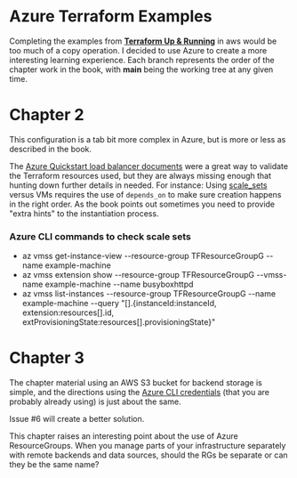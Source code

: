 # Azure Terraform Examples
Completing the examples from [__Terraform Up &amp; Running__](https://www.terraformupandrunning.com/) in aws would be too much of a copy operation. I decided to use Azure to create a more interesting learning experience. Each branch represents the order of the chapter work in the book, with **main** being the working tree at any given time. 

# Chapter 2

This configuration is a tab bit more complex in Azure, but is more or less as described in the book. 

The [Azure Quickstart load balancer documents](https://learn.microsoft.com/en-us/azure/load-balancer/quickstart-load-balancer-standard-public-terraform) were a great way to validate the Terraform resources used, but they are always missing enough that hunting down further details in needed. For instance: Using [scale_sets](https://registry.terraform.io/providers/hashicorp/azurerm/latest/docs/resources/linux_virtual_machine_scale_set) versus VMs requires the use of ```depends_on``` to make sure creation happens in the right order. As the book points out sometimes you need to provide "extra hints" to the instantiation process.

### Azure CLI commands to check scale sets

- az vmss get-instance-view --resource-group TFResourceGroupG --name example-machine
- az vmss extension show --resource-group TFResourceGroupG --vmss-name example-machine --name busyboxhttpd
- az vmss list-instances --resource-group TFResourceGroupG --name example-machine --query "[].{instanceId:instanceId, extension:resources[].id, extProvisioningState:resources[].provisioningState}"


# Chapter 3

The chapter material using an AWS S3 bucket for backend storage is simple, and the directions using the [Azure CLI credentials](https://developer.hashicorp.com/terraform/language/settings/backends/azurerm#backend-azure-ad-user-via-azure-cli) (that you are probably already using) is just about the same.

Issue #6 will create a better solution.

This chapter raises an interesting point about the use of Azure ResourceGroups. When you manage parts of your infrastructure separately with remote backends and data sources, should the RGs be separate or can they be the same name?